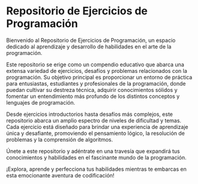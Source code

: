 # Repositorio de Ejercicios de Programación
Bienvenido al Repositorio de Ejercicios de Programación, un espacio dedicado al aprendizaje 
y desarrollo de habilidades en el arte de la programación.

Este repositorio se erige como un compendio educativo que abarca una extensa variedad de 
ejercicios, desafíos y problemas relacionados con la programación. Su objetivo principal 
es proporcionar un entorno de práctica para entusiastas, estudiantes y profesionales de 
la programación, donde puedan cultivar su destreza técnica, adquirir conocimientos sólidos 
y fomentar un entendimiento más profundo de los distintos conceptos y lenguajes de programación.

Desde ejercicios introductorios hasta desafíos más complejos, este repositorio abarca un 
amplio espectro de niveles de dificultad y temas. Cada ejercicio está diseñado para brindar 
una experiencia de aprendizaje única y desafiante, promoviendo el pensamiento lógico, la
resolución de problemas y la comprensión de algoritmos.

Únete a este repositorio y adéntrate en una travesía que expandirá tus conocimientos y 
habilidades en el fascinante mundo de la programación.

¡Explora, aprende y perfecciona tus habilidades mientras te embarcas en esta emocionante 
aventura de codificación!
